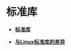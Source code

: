 # 标准库<a name="ZH-CN_TOPIC_0000001054649782"></a>

-   **[标准库](标准库-0.md)**  

-   **[与Linux标准库的差异](与Linux标准库的差异.md)**  


